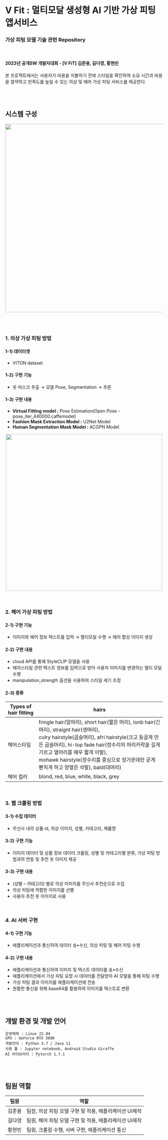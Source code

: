 # V Fit : 멀티모달 생성형 AI 기반 가상 피팅 앱서비스 
### 가상 피팅 모델 기술 관련 Repository

<br>

#### 2023년 공개SW 개발자대회 - [V FiT] 김준용, 길다영, 황현빈



본 프로젝트에서는 사용자가 비용을 지불하기 전에 스타일을 확인하여 소요 시간과 비용을 절약하고 만족도를 높일 수 있는 의상 및 헤어 가상 피팅 서비스를 제공한다.

<br><br>


## 시스템 구성

<p align="center">
<img src="https://github.com/VIP-Projects/V-Fit-App/assets/53934639/7bccd6fc-4c68-42cf-97b4-bf53d83e476f" style="width:600px"></p>


<br><br>


### 1. 의상 가상 피팅 방법

#### 1-1) 데이터셋
- VITON dataset

#### 1-2) 구현 기능
- 옷 마스크 추출 → 모델 Pose, Segmentation → 추론
#### 1-3) 구현 내용
-	<b> Virtual Fitting model :</b> Pose Estimation(Open Pose - pose_iter_440000.caffemodel)
-	<b> Fashion Mask Extraction Model :</b> U2Net Model
-	<b> Human Segmentation Mask Model :</b> ACGPN Model

<p align="center">
<img src="https://github.com/VIP-Projects/V-Fit/assets/53934639/19d626b2-0522-4545-866f-4440249f279b" style="width:500px"></p>

<br>

### 2. 헤어 가상 피팅 방법
#### 2-1) 구현 기능
- 이미지와 헤어 정보 텍스트를 입력 → 멀티모달 수행 → 헤어 합성 이미지 생성
#### 2-2) 구현 내용
- cloud API를 통해 StyleCLIP 모델을 사용
- 헤어스타일 관련 텍스트 정보를 입력으로 받아 사용자 이미지를 변경하는 멀티 모달 수행 
- manipulation_strength 옵션을 사용하여 스타일 세기 조정
#### 2-3) 종류

  Types of hair fitting | hairs
  -- | --
  헤어스타일 | fringle hair(앞머리), short hair(짧은 머리), lonb hair(긴 머리), straignt hair(생머리),   <br> culry hairstyle(곱슬머리), afri hairstyle(크고 둥글게 만든 곱슬머리), hi-top fade hair(정수리의 머리카락을 길게 기르고 옆머리를 매우 짧게 이발),   <br> mohawk hairstyle(정수리를 중심으로 정가운데만 곧게 뻗치게 하고 양옆은 삭발), bald(대머리)
  헤어 컬러 | blond, red, blue, white, black, grey

<br>

### 3. 웹 크롤링 방법
#### 3-1) 수집 데이터
- 무신사 내의 상품 id, 의상 이미지, 성별, 카테고리, 제품명
#### 3-2) 구현 기능
- 이미지 데이터 및 상품 정보 데이터 크롤링, 성별 및 카테고리별 분류, 가상 피팅 방법과의 연동 및 추천 옷 이미지 제공
#### 3-3) 구현 내용
-	(성별 – 카테고리) 별로 의상 이미지를 무신사 추천순으로 수집
-	의상 피팅에 적합한 이미지를 선별
-	사용자 추천 옷 이미지로 사용

<br>

### 4. AI 서버 구현

#### 4-1) 구현 기능
- 애플리케이션과 통신하여 데이터 송•수신, 의상 피팅 및 헤어 피팅 수행
#### 4-2) 구현 내용
-	애플리케이션과 통신하여 이미지 및 텍스트 데이터를 송•수신
-	애플리케이션에서 가상 피팅 요청 시 데이터를 전달받아 AI 모델을 통해 피팅 수행
-	가상 피팅 결과 이미지를 애플리케이션에 전송
-	원활한 통신을 위해 base64를 활용하여 이미지를 텍스트로 변환


<br><br>

## 개발 환경 및 개발 언어

```
운영체제 : Linux 22.04
GPU : GeForce RTX 3090
개발언어 : Python 3.7 / Java 11
사용 툴 : Jupyter notebook, Android Studio Giraffe
AI 라이브러리 : Pytorch 1.7.1
```

<br><br>

## 팀원 역할

팀원|역할
--|--
김준용|팀장, 의상 피팅 모델 구현 및 적용, 애플리케이션 UI제작
길다영|팀원, 헤어 피팅 모델 구현 및 적용, 애플리케이션 UI제작
황현빈|팀원, 크롤링 수행, 서버 구현, 애플리케이션 통신


